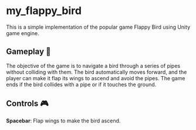 # my_flappy_bird

This is a simple implementation of the popular game Flappy Bird using Unity game engine.

## Gameplay 🎯
The objective of the game is to navigate a bird through a series of pipes without colliding with them. The bird automatically moves forward, and the player can make it flap its wings to ascend and avoid the pipes. The game ends if the bird collides with a pipe or if it touches the ground.

## Controls 🎮
**Spacebar**: Flap wings to make the bird ascend.
